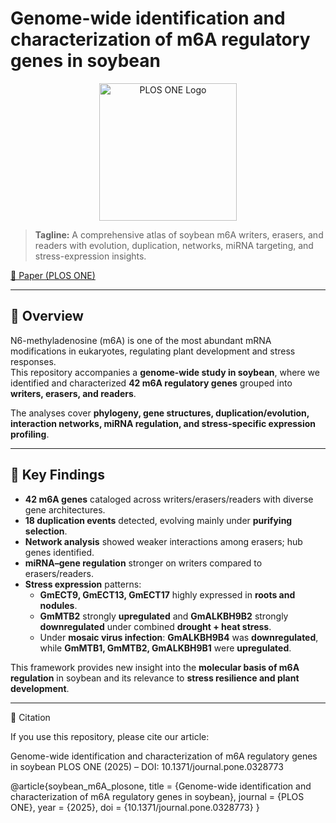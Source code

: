 # Genome-wide identification and characterization of m6A regulatory genes in soybean

<p align="center">
  <img src="plos-one-logo.png" alt="PLOS ONE Logo" width="220"/>
</p>

> **Tagline:** A comprehensive atlas of soybean m6A writers, erasers, and readers with evolution, duplication, networks, miRNA targeting, and stress-expression insights.

[📄 Paper (PLOS ONE)](https://doi.org/10.1371/journal.pone.0328773)

---

## 🌱 Overview
N6-methyladenosine (m6A) is one of the most abundant mRNA modifications in eukaryotes, regulating plant development and stress responses.  
This repository accompanies a **genome-wide study in soybean**, where we identified and characterized **42 m6A regulatory genes** grouped into **writers, erasers, and readers**.  

The analyses cover **phylogeny, gene structures, duplication/evolution, interaction networks, miRNA regulation, and stress-specific expression profiling**.

---

## 🔑 Key Findings
- **42 m6A genes** cataloged across writers/erasers/readers with diverse gene architectures.  
- **18 duplication events** detected, evolving mainly under **purifying selection**.  
- **Network analysis** showed weaker interactions among erasers; hub genes identified.  
- **miRNA–gene regulation** stronger on writers compared to erasers/readers.  
- **Stress expression** patterns:  
  - **GmECT9, GmECT13, GmECT17** highly expressed in **roots and nodules**.  
  - **GmMTB2** strongly **upregulated** and **GmALKBH9B2** strongly **downregulated** under combined **drought + heat stress**.  
  - Under **mosaic virus infection**: **GmALKBH9B4** was **downregulated**, while **GmMTB1, GmMTB2, GmALKBH9B1** were **upregulated**.  

This framework provides new insight into the **molecular basis of m6A regulation** in soybean and its relevance to **stress resilience and plant development**.

---

📜 Citation

If you use this repository, please cite our article:

Genome-wide identification and characterization of m6A regulatory genes in soybean
PLOS ONE (2025) – DOI: 10.1371/journal.pone.0328773

@article{soybean_m6A_plosone,
  title   = {Genome-wide identification and characterization of m6A regulatory genes in soybean},
  journal = {PLOS ONE},
  year    = {2025},
  doi     = {10.1371/journal.pone.0328773}
}

